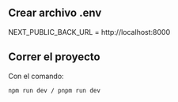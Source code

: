 ## Crear archivo .env

  NEXT_PUBLIC_BACK_URL = http://localhost:8000

## Correr el proyecto

  Con el comando: 
    
    npm run dev / pnpm run dev 

